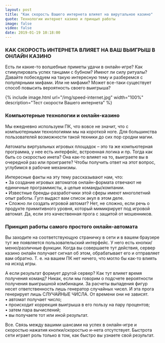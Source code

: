 ```yaml
---
layout: post
title: "Как скорость Вашего интернета влияет на вирутальное казино"
quote: Технологии интернет казино и принцып работы
image: false
video: false
date: 2019-01-19 10:18:00
---
```


### КАК СКОРОСТЬ ИНТЕРНЕТА ВЛИЯЕТ НА ВАШ ВЫИГРЫШ В ОНЛАЙН КАЗИНО 

Есть ли какие-то волшебные приметы удачи в онлайн-игре? Как стимулировать успех танцами с бубном? Имеют ли силу ритуалы? Давайте побеседуем на такую интересную тему и разберемся с популярными мифами. Или не мифами? Может все-таки существует способ повысить вероятность своего выигрыша?

{% include image.html url="/img/speed-internet.jpg" width="100%" description="Тест скорости Вашего интернета" %}

### Компьютерные технологии и онлайн-казино

Мы ежедневно используем ПК, что вовсе не значит, что с компьютерными технологиями мы на короткой ноге. Для большинства пользователей возможности такой техники до сих пор сродни магии. 

Автоматы виртуальных игровых площадок – это та же компьютерная программа, у нее есть интерфейс, встроенная логика и пр. Тогда как быть со скоростью инета? Она как-то влияет на то, выиграете вы в очередной раз или проиграете? Чтобы получить ответ на этот вопрос, углубимся в рабочие механизмы. 

Интересные факты на эту тему рассказывают нам, что:
<br>• За создание игровых автоматов онлайн-формата отвечают не единичные программисты, а целые команды/компании.
<br>• Известные бренды-разработчики этой сферы имеют многолетний опыт работы. Гугл выдаст вам список акул в этом деле.
<br>• Сложно ли создать игровой автомат? Нет, не сложно, если речь о продукте примитивного уровня, который мимикрирует под игровой автомат. Да, если это качественная прога с защитой от мошенников. 

### Принцип работы самого простого онлайн-автомата

Вы заходите на соответствующую страничку в сети и в вашем браузере тут же появляется пользовательский интерфейс. У него есть кнопки/меню/различные функции. Когда вы совершаете тут действия, сервер казино онлайн получает сигнал об этом, обрабатывает его и отправляет вам обратно. Т. е. на вашем ПК нет ничего, что могло бы как-то влиять на исход игры.

А если результат формует другой сервер? Как тут влияет время получения команд? Никак, если мы говорим о подсчете вероятности получения выигрышной комбинации.  За расчеты выпадения фигур несет ответственность лишь генератор случайных чисел. И эта прога генерирует лишь СЛУЧАЙНЫЕ ЧИСЛА. От времени они не зависят. 
<br>• автомат получает число;
<br>• происходит коррекция выигрыша в его пользу на пару процентов;
<br>• затем пара вычислений;
<br>• вы получаете тот или иной результат.

Все. Связь между вашими шансами на успех в онлайн-игре и скоростью нажатия кнопки/скоростью и-нета отсутствует. Быстрота сети играет роль только в том, как быстро вы узнаете свой результат. 



